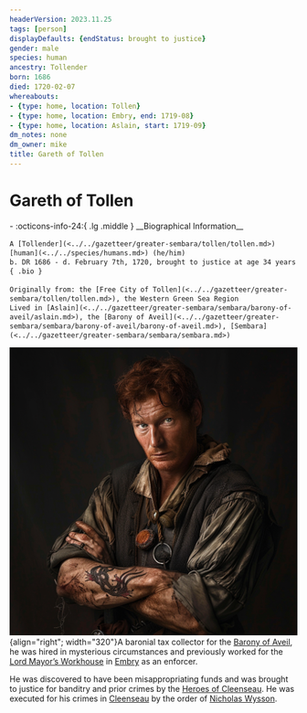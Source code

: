 ```yaml
---
headerVersion: 2023.11.25
tags: [person]
displayDefaults: {endStatus: brought to justice}
gender: male
species: human
ancestry: Tollender
born: 1686
died: 1720-02-07
whereabouts:
- {type: home, location: Tollen}
- {type: home, location: Embry, end: 1719-08}
- {type: home, location: Aslain, start: 1719-09}
dm_notes: none
dm_owner: mike
title: Gareth of Tollen
---
```

# Gareth of Tollen
<div class="grid cards ext-narrow-margin ext-one-column" markdown>
- :octicons-info-24:{ .lg .middle } __Biographical Information__

    A [Tollender](<../../gazetteer/greater-sembara/tollen/tollen.md>) [human](<../../species/humans.md>) (he/him)  
    b. DR 1686 - d. February 7th, 1720, brought to justice at age 34 years  
    { .bio }

    Originally from: the [Free City of Tollen](<../../gazetteer/greater-sembara/tollen/tollen.md>), the Western Green Sea Region
    Lived in [Aslain](<../../gazetteer/greater-sembara/sembara/barony-of-aveil/aslain.md>), the [Barony of Aveil](<../../gazetteer/greater-sembara/sembara/barony-of-aveil/barony-of-aveil.md>), [Sembara](<../../gazetteer/greater-sembara/sembara/sembara.md>)
</div>


![Gareth of Tollen](../../assets/gareth-of-tollen.png){align="right"; width="320"}A baronial tax collector for the [Barony of Aveil](<../../gazetteer/greater-sembara/sembara/barony-of-aveil/barony-of-aveil.md>), he was hired in mysterious circumstances and previously worked for the [Lord Mayor’s Workhouse](<../../gazetteer/greater-sembara/sembara/heartlands/lord-mayors-workhouse.md>) in [Embry](<../../gazetteer/greater-sembara/sembara/heartlands/embry.md>) as an enforcer.

He was discovered to have been misappropriating funds and was brought to justice for banditry and prior crimes by the [Heroes of Cleenseau](<../pcs/cleenseau/heroes-of-cleenseau.md>). He was executed for his crimes in [Cleenseau](<../../gazetteer/greater-sembara/sembara/barony-of-aveil/cleenseau-region/cleenseau/cleenseau.md>) by the order of [Nicholas Wysson](<./nicholas-wysson.md>).



